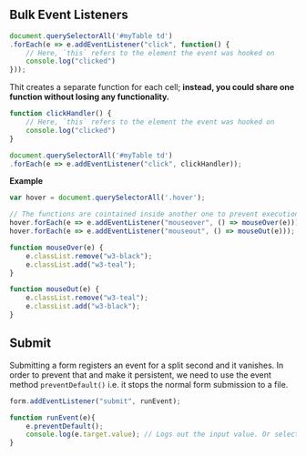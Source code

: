 ## Bulk Event Listeners
```javascript
document.querySelectorAll('#myTable td')
.forEach(e => e.addEventListener("click", function() {
    // Here, `this` refers to the element the event was hooked on
    console.log("clicked")
}));
```
Thit creates a separate function for each cell; **instead, you could share one function without losing any functionality.**

```javascript
function clickHandler() {
    // Here, `this` refers to the element the event was hooked on
    console.log("clicked")
}

document.querySelectorAll('#myTable td')
.forEach(e => e.addEventListener("click", clickHandler));
```

**Example**
```javascript
var hover = document.querySelectorAll('.hover');

// The functions are cointained inside another one to prevent execution on load.
hover.forEach(e => e.addEventListener("mouseover", () => mouseOver(e)));
hover.forEach(e => e.addEventListener("mouseout", () => mouseOut(e)));

function mouseOver(e) {
    e.classList.remove("w3-black");
    e.classList.add("w3-teal");
}

function mouseOut(e) {
    e.classList.remove("w3-teal");
    e.classList.add("w3-black");
}
```

## Submit
Submitting a form registers an event for a split second and it vanishes. In order to prevent that and make it persistent, we need to use the event method `preventDefault()` i.e. it stops the normal form submission to a file.  

```javascript
form.addEventListener("submit", runEvent);

function runEvent(e){
    e.preventDefault();
    console.log(e.target.value); // Logs out the input value. Or selector value.
}
```